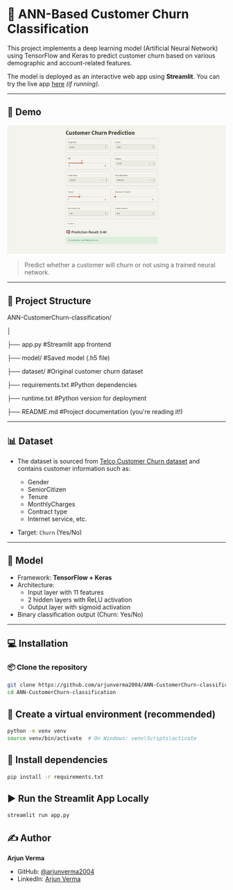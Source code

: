 # 🧠 ANN-Based Customer Churn Classification

This project implements a deep learning model (Artificial Neural Network) using TensorFlow and Keras to predict customer churn based on various demographic and account-related features.

The model is deployed as an interactive web app using **Streamlit**. You can try the live app [here](https://ann-customerchurn-classification-arjunverma2004.streamlit.app/) _(if running)_.

---

## 🚀 Demo

![App Screenshot](https://github.com/arjunverma2004/ANN-CustomerChurn-classification/blob/main/screenshots/Screenshot.png)

> Predict whether a customer will churn or not using a trained neural network.

---

## 📂 Project Structure

ANN-CustomerChurn-classification/

│

├── app.py     #Streamlit app frontend

├── model/     #Saved model (.h5 file)

├── dataset/ #Original customer churn dataset

├── requirements.txt #Python dependencies

├── runtime.txt #Python version for deployment

├── README.md #Project documentation (you're reading it!)


---

## 📊 Dataset

- The dataset is sourced from [Telco Customer Churn dataset](https://www.kaggle.com/blastchar/telco-customer-churn) and contains customer information such as:
  - Gender
  - SeniorCitizen
  - Tenure
  - MonthlyCharges
  - Contract type
  - Internet service, etc.

- Target: `Churn` (Yes/No)

---

## 🧠 Model

- Framework: **TensorFlow + Keras**
- Architecture:
  - Input layer with 11 features
  - 2 hidden layers with ReLU activation
  - Output layer with sigmoid activation
- Binary classification output (Churn: Yes/No)

---

## 💻 Installation

### 📦 Clone the repository

```bash
git clone https://github.com/arjunverma2004/ANN-CustomerChurn-classification.git
cd ANN-CustomerChurn-classification
```

## 🐍 Create a virtual environment (recommended)

```bash
python -m venv venv
source venv/bin/activate  # On Windows: venv\Scripts\activate
```

## 🔧 Install dependencies

```bash
pip install -r requirements.txt
```

## ▶️ Run the Streamlit App Locally

```bash
streamlit run app.py
```

## ✍️ Author

**Arjun Verma**

- GitHub: [@arjunverma2004](https://github.com/arjunverma2004)  
- LinkedIn: [Arjun Verma](https://www.linkedin.com/in/arjunverma2004/)
